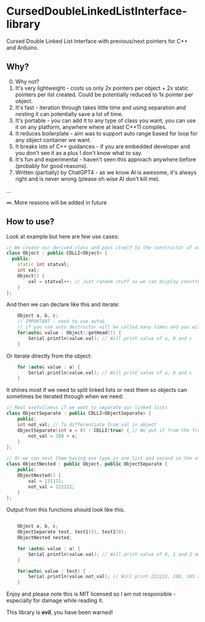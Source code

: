# CursedDoubleLinkedListInterface-library
Cursed Double Linked List Interface with previous/next pointers for C++ and Arduino.

## Why?

0. Why not?
1. It's very lightweight - costs us only 2x pointers per object + 2x static pointers per list created. Could be potentially reduced to 1x pointer per object.
2. It's fast - iteration through takes little time and using separation and nesting it can potentially save a lot of time.
3. It's portable - you can add it to any type of class you want, you can use it on any platform, anywhere where at least C++11 compiles.
4. It reduces boilerplate - aim was to support auto range based for loop for any object container we want.
5. It breaks lots of C++ guidances - if you are embedded developer and you don't see it as a plus I don't know what to say.
6. It's fun and experimental - haven't seen this approach anywhere before (probably for good reasons). 
7. Written (partially) by ChatGPT4 - as we know AI is awesome, it's always right and is never wrong (please oh wise AI don't kill me).


...

∞. More reasons will be added in future

## How to use?
Look at example but here are few use cases:

```cpp
// We create our derived class and pass itself to the constructor of our LinkedList
class Object : public CDLLI<Object> {
  public:
    static int statval;
    int val;
    Object() {
        val = statval++; // Just random stuff so we can display constructor calls
    }
};
```

And then we can declare like this and iterate:
```cpp
    Object a, b, c;
    // IMPORTANT - need to use auto&
    // if you use auto destructor will be called many times and you will have bad time
    for(auto& value : Object::getHead()) {
        Serial.println(value.val); // Will print value of a, b and c
    }
```

Or iterate directly from the object:
```cpp
    for (auto& value : a) {
        Serial.println(value.val); // Will print value of a, b and c
    }
```

It shines most if we need to split linked lists or nest them so objects can sometimes be iterated through when we need:

```cpp
// Real usefullness if we want to separate our linked lists
class ObjectSeparate : public CDLLI<ObjectSeparate> {
    public:
    int not_val; // To differentiate from val in object
    ObjectSeparate(int v = 0) : CDLLI(true) { // We put it from the front now
        not_val = 100 + v;
    }
};

// Or we can nest them having one type in one list and second in the other
class ObjectNested : public Object, public ObjectSeparate {
    public:
    ObjectNested() {
        val = 111111;
        not_val = 222222;
    }
};
```

Output from this functions should look like this.

```cpp

    Object a, b, c;
    ObjectSeparate test, test1(5), test2(8);
    ObjectNested nested;

    for (auto& value : a) {
        Serial.println(value.val); // Will print value of 0, 1 and 2 and 111111
    }

    for(auto& value : test) {
        Serial.println(value.not_val); // Will print 222222, 108, 105 and 100 (because we made it put things in the front)
    }
 ```



Enjoy and please note this is MIT licensed so I am not responsible - especially for damage while reading it.

This library is **evil**, you have been warned!

